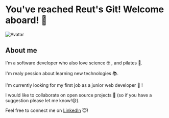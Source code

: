 # **You've reached Reut's Git! Welcome aboard! 🤗**

![Avatar](https://i.ibb.co/71cdcRt/havatar-600px.jpg)
## About me
I'm a software developer who also love science 🤓 , and pilates 🧘.

I'm realy pession about learning new technologies 📚.

I'm currently looking for my first job as a junior web developer 💪 !

I would like to collaborate on open source projects 👯 (so if you have a suggestion please let me know!😄).

 Feel free to connect me on [LinkedIn](https://www.linkedin.com/in/reutby/) 😇!
<!--
**reutby/reutby** is a ✨ _special_ ✨ repository because its `README.md` (this file) appears on your GitHub profile.

Here are some ideas to get you started:

- 🔭 I’m currently working on ...
- 🌱 I’m currently learning ...
- 👯 I’m looking to collaborate on ...
- 🤔 I’m looking for help with ...
- 💬 Ask me about ...
- 📫 How to reach me: ...
- 😄 Pronouns: ...
- ⚡ Fun fact: ...
-->
